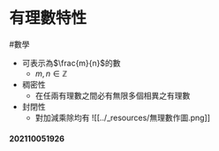 # 有理數特性
#數學 

- 可表示為$\frac{m}{n}$的數
	- $m,n\in \mathbb{Z}$
- 稠密性
	- 在任兩有理數之間必有無限多個相異之有理數
- 封閉性
	- 對加減乘除均有
![[../_resources/無理數作圖.png]]
#### 202110051926